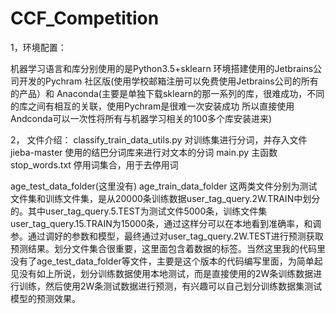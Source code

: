 # CCF_Competition

1，环境配置：

   机器学习语言和库分别使用的是Python3.5+sklearn
  环境搭建使用的Jetbrains公司开发的Pychram 社区版(使用学校邮箱注册可以免费使用Jetbrains公司的所有的产品）和
  Anaconda(主要是单独下载sklearn的那一系列的库，很难成功，不同的库之间有相互的关联，使用Pychram是很难一次安装成功
  所以直接使用Andconda可以一次性将所有与机器学习相关的100多个库安装进来)


2， 文件介绍：
   classify_train_data_utils.py  对训练集进行分词，并存入文件
   jieba-master 使用的结巴分词库来进行对文本的分词
   main.py 主函数
   stop_words.txt  停用词集合，用于去停用词

   age_test_data_folder(这里没有)   age_train_data_folder  这两类文件分别为测试文件集和训练文件集，是从20000条训练数据user_tag_query.2W.TRAIN中划分的。其中user_tag_query.5.TEST为测试文件5000条，训练文件集user_tag_query.15.TRAIN为15000条，通过这样分可以在本地看到准确率，和调参。通过调好的参数和模型，最终通过对user_tag_query.2W.TEST进行预测获取预测结果。划分文件集合很重要，这里面包含着数据的标签。当然这里我的代码里没有了age_test_data_folder等文件，主要是这个版本的代码编写里面，为简单起见没有如上所说，划分训练数据使用本地测试，而是直接使用的2W条训练数据进行训练，然后使用2W条测试数据进行预测，有兴趣可以自己划分训练数据集测试模型的预测效果。


